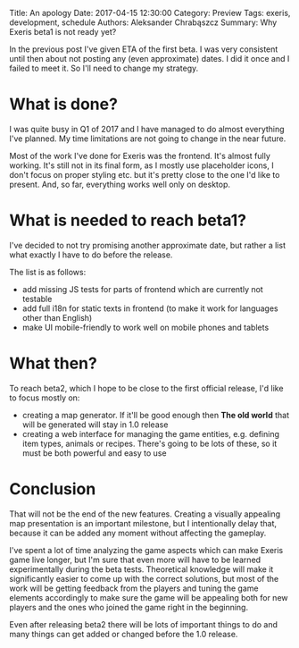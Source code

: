 Title: An apology
Date: 2017-04-15 12:30:00
Category: Preview
Tags: exeris, development, schedule
Authors: Aleksander Chrabąszcz
Summary: Why Exeris beta1 is not ready yet?


In the previous post I've given ETA of the first beta. I was very consistent until then about not posting any (even approximate) dates. I did it once and I failed to meet it. So I'll need to change my strategy.

# What is done?
I was quite busy in Q1 of 2017 and I have managed to do almost everything I've planned. My time limitations are not going to change in the near future.

Most of the work I've done for Exeris was the frontend. It's almost fully working. It's still not in its final form, as I mostly use placeholder icons, I don't focus on proper styling etc. but it's pretty close to the one I'd like to present. And, so far, everything works well only on desktop.

# What is needed to reach beta1?
I've decided to not try promising another approximate date, but rather a list what exactly I have to do before the release.

The list is as follows:

 - add missing JS tests for parts of frontend which are currently not testable
 - add full i18n for static texts in frontend (to make it work for languages other than English)
 - make UI mobile-friendly to work well on mobile phones and tablets

# What then?
To reach beta2, which I hope to be close to the first official release, I'd like to focus mostly on:

 - creating a map generator. If it'll be good enough then **The old world** that will be generated will stay in 1.0 release
 - creating a web interface for managing the game entities, e.g. defining item types, animals or recipes. There's going to be lots of these, so it must be both powerful and easy to use

# Conclusion
That will not be the end of the new features. Creating a visually appealing map presentation is an important milestone, but I intentionally delay that, because it can be added any moment without affecting the gameplay.

I've spent a lot of time analyzing the game aspects which can make Exeris game live longer, but I'm sure that even more will have to be learned experimentally during the beta tests.
Theoretical knowledge will make it significantly easier to come up with the correct solutions, but most of the work will be getting feedback from the players and tuning the game elements accordingly to make sure the game will be appealing both for new players and the ones who joined the game right in the beginning.

Even after releasing beta2 there will be lots of important things to do and many things can get added or changed before the 1.0 release.


